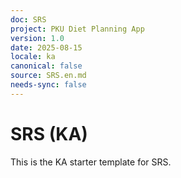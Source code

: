 ```yaml
---
doc: SRS
project: PKU Diet Planning App
version: 1.0
date: 2025-08-15
locale: ka
canonical: false
source: SRS.en.md
needs-sync: false
---
```


# SRS (KA)

This is the KA starter template for SRS.

